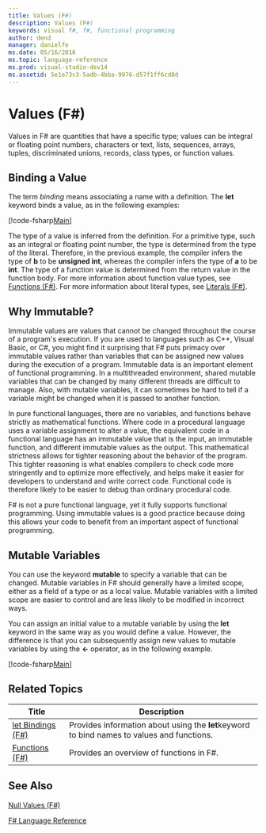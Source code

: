 ```yaml
---
title: Values (F#)
description: Values (F#)
keywords: visual f#, f#, functional programming
author: dend
manager: danielfe
ms.date: 05/16/2016
ms.topic: language-reference
ms.prod: visual-studio-dev14
ms.assetid: 5e1e73c3-5adb-4bba-9976-d57f1ff6cd8d 
---
```


# Values (F#)

Values in F# are quantities that have a specific type; values can be integral or floating point numbers, characters or text, lists, sequences, arrays, tuples, discriminated unions, records, class types, or function values.


## Binding a Value
The term *binding* means associating a name with a definition. The **let** keyword binds a value, as in the following examples:

[!code-fsharp[Main](snippets/fslangref1/snippet601.fs)]

The type of a value is inferred from the definition. For a primitive type, such as an integral or floating point number, the type is determined from the type of the literal. Therefore, in the previous example, the compiler infers the type of **b** to be **unsigned int**, whereas the compiler infers the type of **a** to be **int**. The type of a function value is determined from the return value in the function body. For more information about function value types, see [Functions &#40;F&#35;&#41;](Functions-%5BFSharp%5D.md). For more information about literal types, see [Literals &#40;F&#35;&#41;](Literals-%5BFSharp%5D.md).


## Why Immutable?
Immutable values are values that cannot be changed throughout the course of a program's execution. If you are used to languages such as C++, Visual Basic, or C#, you might find it surprising that F# puts primacy over immutable values rather than variables that can be assigned new values during the execution of a program. Immutable data is an important element of functional programming. In a multithreaded environment, shared mutable variables that can be changed by many different threads are difficult to manage. Also, with mutable variables, it can sometimes be hard to tell if a variable might be changed when it is passed to another function.

In pure functional languages, there are no variables, and functions behave strictly as mathematical functions. Where code in a procedural language uses a variable assignment to alter a value, the equivalent code in a functional language has an immutable value that is the input, an immutable function, and different immutable values as the output. This mathematical strictness allows for tighter reasoning about the behavior of the program. This tighter reasoning is what enables compilers to check code more stringently and to optimize more effectively, and helps make it easier for developers to understand and write correct code. Functional code is therefore likely to be easier to debug than ordinary procedural code.

F# is not a pure functional language, yet it fully supports functional programming. Using immutable values is a good practice because doing this allows your code to benefit from an important aspect of functional programming.


## Mutable Variables
You can use the keyword **mutable** to specify a variable that can be changed. Mutable variables in F# should generally have a limited scope, either as a field of a type or as a local value. Mutable variables with a limited scope are easier to control and are less likely to be modified in incorrect ways.

You can assign an initial value to a mutable variable by using the **let** keyword in the same way as you would define a value. However, the difference is that you can subsequently assign new values to mutable variables by using the **&lt;-** operator, as in the following example.

[!code-fsharp[Main](snippets/fslangref1/snippet602.fs)]
    
## Related Topics


|Title|Description|
|-----|-----------|
|[let Bindings &#40;F&#35;&#41;](let-Bindings-%5BFSharp%5D.md)|Provides information about using the **let**keyword to bind names to values and functions.|
|[Functions &#40;F&#35;&#41;](Functions-%5BFSharp%5D.md)|Provides an overview of functions in F#.|

## See Also
[Null Values &#40;F&#35;&#41;](Null-Values-%5BFSharp%5D.md)

[F&#35; Language Reference](FSharp-Language-Reference.md)

